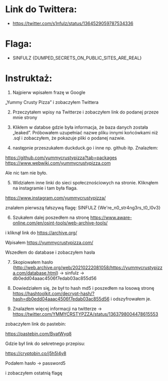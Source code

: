 # Link do Twittera:

- https://twitter.com/s1nfulz/status/1364529059787534336

# Flaga:

- SINFULZ {DUMPED_SECRETS_ON_PUBLIC_SITES_ARE_REAL}

# Instruktaż:

1) Najpierw wpisałem frazę w Google


„Yummy Crusty Pizza” i zobaczyłem Twittera


2) Przeczytałem wpisy na Twitterze i zobaczyłem link do podanej przeze mnie strony

3) Klikłem w databse gdzie była informacja, że baza danych została „leaked”. Próbowałem uzupełniać nazwe pliku innymi końcówkami niż .sql i zobaczyłem, że pokazuje pliki o podanej nazwie.

4) następnie przeszukałem duckduck.go i inne np. github itp. Znalazłem:


https://github.com/yummycrustypizza?tab=packages
https://www.webwiki.com/yummycrustypizza.com


Ale nic tam nie było.


5) Widziałem inne linki do sieci społecznościowych na stronie. Kliknąłem na instagramie i tam była flaga.


https://www.instagram.com/yummycrustypizza/


znalałem pierwszą fałszywą flagę: SINFULZ {We're_n0_str4ng3rs_t0_l0v3}


6) Szukałem dalej poszedłem na stronę
https://www.aware-online.com/en/osint-tools/web-archive-tools/


i kliknął link do https://archive.org/


Wpisałem https://yummycrustypizza.com/


Wszedłem do database i zobaczyłem hasła


7) Skopiowałem hasło (http://web.archive.org/web/20210222081058/https://yummycrustypizza.com/database.html) -> sinfulz -> db0edd04aaac4506f7edab03ac855d56

8) Dowiedziałem się, że był to hash md5 i poszedłem na losową stronę https://hashtoolkit.com/decrypt-hash/?hash=db0edd04aaac4506f7edab03ac855d56 i odszyfrowałem je.

9) Znalazłem więcej informacji na twitterze -> https://twitter.com/YMMYCRSTYPZZA/status/1363798004478615553


zobaczyłem link do pastebin:


https://pastebin.com/BvatWyq8


Gdzie był link do sekretnego przepisu:


https://cryptobin.co/j5h5l4y8


Podałem hasło -> password5


i zobaczyłem ostatnią flagę 
